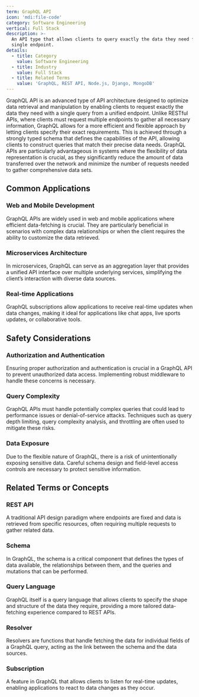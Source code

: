 ```yaml
---
term: GraphQL API
icon: 'mdi:file-code'
category: Software Engineering
vertical: Full Stack
description: >-
  An API type that allows clients to query exactly the data they need from a
  single endpoint.
details:
  - title: Category
    value: Software Engineering
  - title: Industry
    value: Full Stack
  - title: Related Terms
    value: 'GraphQL, REST API, Node.js, Django, MongoDB'
---
```

GraphQL API is an advanced type of API architecture designed to optimize data retrieval and manipulation by enabling clients to request exactly the data they need with a single query from a unified endpoint. Unlike RESTful APIs, where clients must request multiple endpoints to gather all necessary information, GraphQL allows for a more efficient and flexible approach by letting clients specify their exact requirements. This is achieved through a strongly typed schema that defines the capabilities of the API, allowing clients to construct queries that match their precise data needs. GraphQL APIs are particularly advantageous in systems where the flexibility of data representation is crucial, as they significantly reduce the amount of data transferred over the network and minimize the number of requests needed to gather comprehensive data sets.

## Common Applications

### Web and Mobile Development
GraphQL APIs are widely used in web and mobile applications where efficient data-fetching is crucial. They are particularly beneficial in scenarios with complex data relationships or when the client requires the ability to customize the data retrieved.

### Microservices Architecture
In microservices, GraphQL can serve as an aggregation layer that provides a unified API interface over multiple underlying services, simplifying the client’s interaction with diverse data sources.

### Real-time Applications
GraphQL subscriptions allow applications to receive real-time updates when data changes, making it ideal for applications like chat apps, live sports updates, or collaborative tools.

## Safety Considerations

### Authorization and Authentication
Ensuring proper authorization and authentication is crucial in a GraphQL API to prevent unauthorized data access. Implementing robust middleware to handle these concerns is necessary.

### Query Complexity
GraphQL APIs must handle potentially complex queries that could lead to performance issues or denial-of-service attacks. Techniques such as query depth limiting, query complexity analysis, and throttling are often used to mitigate these risks.

### Data Exposure
Due to the flexible nature of GraphQL, there is a risk of unintentionally exposing sensitive data. Careful schema design and field-level access controls are necessary to protect sensitive information.

## Related Terms or Concepts

### REST API
A traditional API design paradigm where endpoints are fixed and data is retrieved from specific resources, often requiring multiple requests to gather related data.

### Schema
In GraphQL, the schema is a critical component that defines the types of data available, the relationships between them, and the queries and mutations that can be performed.

### Query Language
GraphQL itself is a query language that allows clients to specify the shape and structure of the data they require, providing a more tailored data-fetching experience compared to REST APIs.

### Resolver
Resolvers are functions that handle fetching the data for individual fields of a GraphQL query, acting as the link between the schema and the data sources.

### Subscription
A feature in GraphQL that allows clients to listen for real-time updates, enabling applications to react to data changes as they occur.
